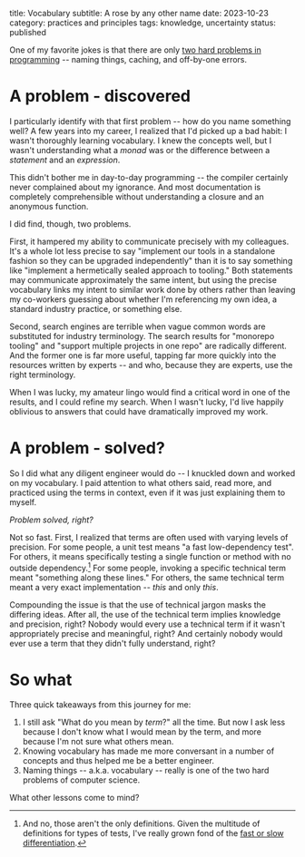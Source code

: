 title: Vocabulary
subtitle: A rose by any other name
date: 2023-10-23
category: practices and principles
tags: knowledge, uncertainty
status: published

One of my favorite jokes is that there are only [two hard problems in programming](https://martinfowler.com/bliki/TwoHardThings.html) -- naming things, caching, and off-by-one errors.

# A problem - discovered

I particularly identify with that first problem -- how do you name something well? A few years into my career, I realized that I'd picked up a bad habit: I wasn't thoroughly learning vocabulary. I knew the concepts well, but I wasn't understanding what a _monad_ was or the difference between a _statement_ and an _expression_.

This didn't bother me in day-to-day programming -- the compiler certainly never complained about my ignorance. And most documentation is completely comprehensible without understanding a closure and an anonymous function.

I did find, though, two problems.

First, it hampered my ability to communicate precisely with my colleagues. It's a whole lot less precise to say "implement our tools in a standalone fashion so they can be upgraded independently" than it is to say something like "implement a hermetically sealed approach to tooling." Both statements may communicate approximately the same intent, but using the precise vocabulary links my intent to similar work done by others rather than leaving my co-workers guessing about whether I'm referencing my own idea, a standard industry practice, or something else.

Second, search engines are terrible when vague common words are substituted for industry terminology. The search results for "monorepo tooling" and "support multiple projects in one repo" are radically different. And the former one is far more useful, tapping far more quickly into the resources written by experts -- and who, because they are experts, use the right terminology.

When I was lucky, my amateur lingo would find a critical word in one of the results, and I could refine my search. When I wasn't lucky, I'd live happily oblivious to answers that could have dramatically improved my work.

# A problem - solved?

So I did what any diligent engineer would do -- I knuckled down and worked on my vocabulary. I paid attention to what others said, read more, and practiced using the terms in context, even if it was just explaining them to myself.

_Problem solved, right?_

Not so fast. First, I realized that terms are often used with varying levels of precision. For some people, a unit test means "a fast low-dependency test". For others, it means specifically testing a single function or method with no outside dependency.[^unit] For some people, invoking a specific technical term meant "something along these lines." For others, the same technical term meant a very exact implementation -- _this_ and only _this_.

[^unit]: And no, those aren't the only definitions. Given the multitude of definitions for types of tests, I've really grown fond of the [fast or slow differentiation](https://medium.com/tsengineering/fast-and-slow-tests-bbaa3d7267e8).

Compounding the issue is that the use of technical jargon masks the differing ideas. After all, the use of the technical term implies knowledge and precision, right? Nobody would every use a technical term if it wasn't appropriately precise and meaningful, right? And certainly nobody would ever use a term that they didn't fully understand, right?

# So what

Three quick takeaways from this journey for me:

1. I still ask "What do you mean by _term_?" all the time. But now I ask less because I don't know what I would mean by the term, and more because I'm not sure what others mean.
2. Knowing vocabulary has made me more conversant in a number of concepts and thus helped me be a better engineer.
3. Naming things -- a.k.a. vocabulary -- really is one of the two hard problems of computer science.

What other lessons come to mind?
